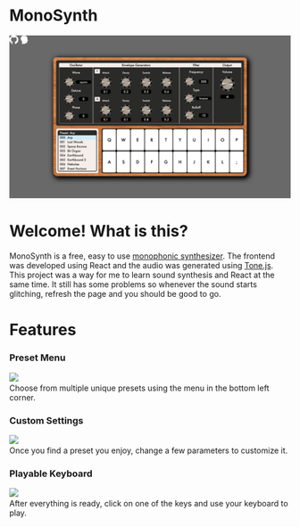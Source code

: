 # MonoSynth
![Screen Shot](public/assets/screenshot.png)

# Welcome! What is this?
MonoSynth is a free, easy to use [monophonic synthesizer](https://en.wikipedia.org/wiki/Polyphony_and_monophony_in_instruments). The frontend was developed using React and the audio was generated using [Tone.js](https://tonejs.github.io/). This project was a way for me to learn sound synthesis and React at the same time. It still has some problems so whenever the sound starts glitching, refresh the page and you should be good to go.

# Features

### Preset Menu
![](public/assets/presetexample.gif)
<br />
Choose from multiple unique presets using the menu in the bottom left corner.

### Custom Settings
![](public/assets/settingsexample.gif)
<br />
Once you find a preset you enjoy, change a few parameters to customize it.

### Playable Keyboard
![](public/assets/keyboardexample.gif)
<br />
After everything is ready, click on one of the keys and use your keyboard to play.
